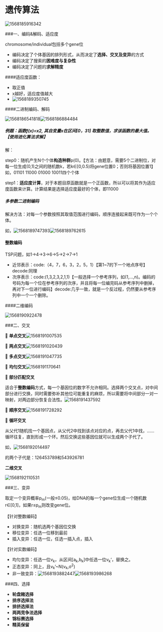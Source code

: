 # 遗传算法

![1568185916342](C:\Users\娜\AppData\Roaming\Typora\typora-user-images\1568185916342.png)

###一、编码&解码、适应度

chromosome/individual包括多个gene位

- 编码决定了个体基因的排列形式，从而决定了**选择、交叉及变异**的方式
- 编码决定了搜索的**困难度与复杂性**
- 编码决定了问题的**求解精度**

####适应度函数：

- 取正值
- x越好，适应度值越大
- ![1568189350745](C:\Users\娜\AppData\Roaming\Typora\typora-user-images\1568189350745.png)

####二进制编码、解码

![1568186541818](C:\Users\娜\AppData\Roaming\Typora\typora-user-images\1568186541818.png)![1568186884484](C:\Users\娜\AppData\Roaming\Typora\typora-user-images\1568186884484.png)

##### 例题：函数f(x)=x2, 其自变量x在区间[0，31] 取整数值，求该函数的最大值。【使用进化算法求解】

解：

step0：随机产生N个个体**构造种群**p(0)。【方法：由题意，需要5个二进制位，对每一位生成(0,1)之间的随机数k，若k∈[0,0.5)将gene位置0；否则将基因位置1】如，01101 11000 01000 10011四个个体	

step1：**适应度计算**，对于本题目原函数就是一个正函数，所以可以将其作为适应度函数来计算。计算结果是选择适应度最好的个体，即11000

##### 多参数二进制编码

解决方法：对每一个参数按照其取值范围进行编码，顺序连接起来既可作为一个个体。

如，![1568189747393](C:\Users\娜\AppData\Roaming\Typora\typora-user-images\1568189747393.png)![1568189762615](C:\Users\娜\AppData\Roaming\Typora\typora-user-images\1568189762615.png)

#### 整数编码

TSP问题，如1->4->3->6->5->2->7->1

- 近邻表示：code:（4，7，6，3，2，5，1）【第1~7的下一个地点序号】decode:同理
- 次序表示：code:(1,3,2,3,2,1,1)【一般选择一个参考序列，如(1,...,n)。编码的号码为每一个位在参考序列的次序，并且将每一位编完码从参考序列中删掉，再对下一位进行编码】decode:几乎一致，就是一个反过程，仍然要从参考序列中一个一个删除。

####二维编码

![1568190922478](C:\Users\娜\AppData\Roaming\Typora\typora-user-images\1568190922478.png)

###二、交叉

 **单点交叉**![1568191007535](C:\Users\娜\AppData\Roaming\Typora\typora-user-images\1568191007535.png)

 **两点交叉**![1568191020439](C:\Users\娜\AppData\Roaming\Typora\typora-user-images\1568191020439.png)

 **多点交叉**![1568191047735](C:\Users\娜\AppData\Roaming\Typora\typora-user-images\1568191047735.png)

 **均匀交叉**![1568191170641](C:\Users\娜\AppData\Roaming\Typora\typora-user-images\1568191170641.png)

 **部分匹配交叉**

适合于**整数编码**方式，每一个基因位的数字不允许相同。选择两个交叉点，对中间部分进行交换，同时需要弥补其他位可能重复的麻烦，所以需要将中间部分一对一映射，对两边部分恢复合法性。![1568191437592](C:\Users\娜\AppData\Roaming\Typora\typora-user-images\1568191437592.png)

 **顺序交叉**![1568191728292](C:\Users\娜\AppData\Roaming\Typora\typora-user-images\1568191728292.png)

 **循环交叉**

从父代1随机找一个基因点，从父代2中找到该点对应的点，再去父代1中找，......循环往复，直到形成一个环。然后交换这些基因位就可以生成两个子代了。

如，![1568192014497](C:\Users\娜\AppData\Roaming\Typora\typora-user-images\1568192014497.png)

的两个子代是：126453789和543926781

**二维交叉**

![1568192110531](C:\Users\娜\AppData\Roaming\Typora\typora-user-images\1568192110531.png)

###三、变异

取定一个变异概率p<sub>m</sub>(一般≤0.05)，给DNA的每一个gene位生成一个随机数r∈[0,1]，如果r≤p<sub>m</sub>则改变gene位。

【针对整数编码】

- 对换变异：随机选两个基因位交换
- 移位变异：任选一位移到最前
- 插入变异：任选一位，任选一插入点，插入

【针对实数编码】

- 均匀变异：任选一位v<sub>k</sub>，从区间[a<sub>k</sub>,b<sub>k</sub>]中任选一位v<sub>k</sub>‘，替换之。
- 正态变异：同上，且v<sub>k</sub>’~N(v<sub>k</sub>,σ<sup>2</sup>)
- 非一致变异：![1568193882447](C:\Users\娜\AppData\Roaming\Typora\typora-user-images\1568193882447.png)![1568193986268](C:\Users\娜\AppData\Roaming\Typora\typora-user-images\1568193986268.png)

###四、选择

- **轮盘赌选择**
- **排序选择法**
- **排挤选择法**
- **两两竞争法选择**
- **锦标赛选择**
- **精英保留**